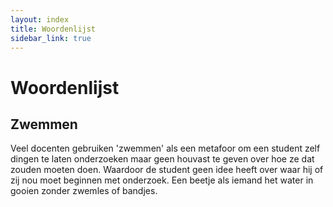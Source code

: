 ```yaml
---
layout: index
title: Woordenlijst
sidebar_link: true
---
```


# Woordenlijst

## Zwemmen
Veel docenten gebruiken 'zwemmen' als een metafoor om een student zelf dingen te laten onderzoeken maar geen houvast te geven over hoe ze dat zouden moeten doen. Waardoor de student geen idee heeft over waar hij of zij nou moet beginnen met onderzoek. Een beetje als iemand het water in gooien zonder zwemles of bandjes.
